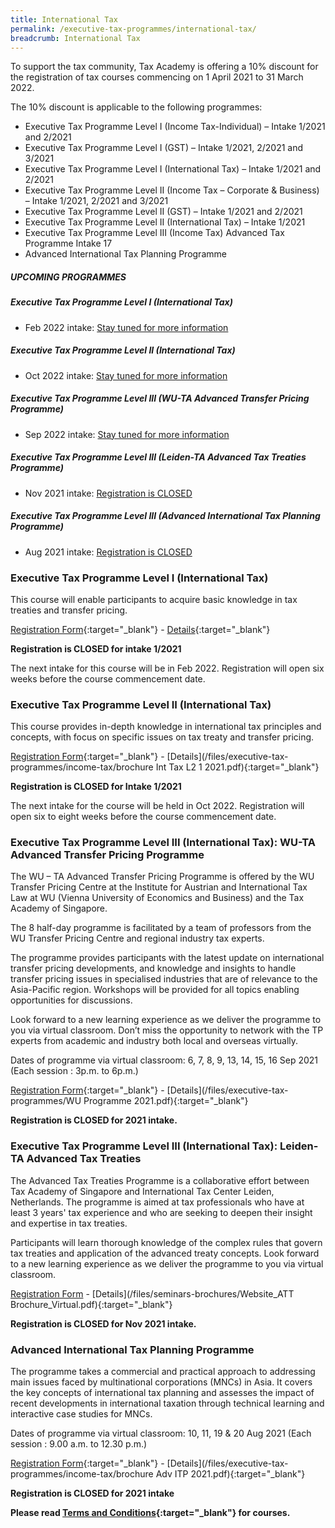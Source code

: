 ```yaml
---
title: International Tax
permalink: /executive-tax-programmes/international-tax/
breadcrumb: International Tax
---
```

To support the tax community, Tax Academy is offering a 10% discount for the registration of tax courses commencing on 1 April 2021 to 31 March 2022.  

The 10% discount is applicable to the following programmes: 
- Executive Tax Programme Level I (Income Tax-Individual) – Intake 1/2021 and 2/2021
- Executive Tax Programme Level I (GST) – Intake 1/2021, 2/2021 and 3/2021
- Executive Tax Programme Level I (International Tax) – Intake 1/2021 and 2/2021
- Executive Tax Programme Level II (Income Tax – Corporate &amp; Business) – Intake 1/2021, 2/2021 and 3/2021
- Executive Tax Programme Level II (GST) – Intake 1/2021 and 2/2021
- Executive Tax Programme Level II (International Tax) – Intake 1/2021
- Executive Tax Programme Level III (Income Tax) Advanced Tax Programme Intake 17
- Advanced International Tax Planning Programme


##### **UPCOMING PROGRAMMES**
##### **Executive Tax Programme Level I (International Tax)**
* Feb 2022 intake: [Stay tuned for more information](/executive-tax-programmes/international-tax/#etp1IT-ta-id)

##### **Executive Tax Programme Level II (International Tax)**
* Oct 2022 intake: [Stay tuned for more information](/executive-tax-programmes/international-tax/#etp2IT-ta-id)

##### **Executive Tax Programme Level III (WU-TA Advanced Transfer Pricing Programme)**
* Sep 2022 intake: [Stay tuned for more information](/executive-tax-programmes/international-tax/#wu-ta-id)

##### **Executive Tax Programme Level III (Leiden-TA Advanced Tax Treaties Programme)**
* Nov 2021 intake: [Registration is CLOSED](/executive-tax-programmes/international-tax/#leiden-ta-id)

##### **Executive Tax Programme Level III (Advanced International Tax Planning Programme)**
* Aug 2021 intake: [Registration is CLOSED](/executive-tax-programmes/international-tax/#itp-id)


<a id="etp1IT-ta-id"></a>
### **Executive Tax Programme Level I (International Tax)**

This course will enable participants to acquire basic knowledge in tax treaties and transfer pricing.

[Registration Form](https://docs.google.com/forms/d/1d-B0hBzkXjGmcsyvgmL7IhggheDgloBu5H-XasgVMDM/edit){:target="_blank"} - [Details](/files/executive-tax-programmes/income-tax/brochureL1inttax12021.pdf){:target="_blank"}

**Registration is CLOSED for intake 1/2021**

The next intake for this course will be in Feb 2022. Registration will open six weeks before the course commencement date.

<a id="etp2IT-ta-id"></a>
### **Executive Tax Programme Level II (International Tax)**

This course provides in-depth knowledge in international tax principles and concepts, with focus on specific issues on tax treaty and transfer pricing.

[Registration Form](https://docs.google.com/forms/d/1HuOgJePufQMRMnb3QSMimHI1vNo2UzKaa4zhVcXz1KU/edit){:target="_blank"} - [Details](/files/executive-tax-programmes/income-tax/brochure Int Tax L2 1 2021.pdf){:target="_blank"}

**Registration is CLOSED for Intake 1/2021**

The next intake for the course will be held in Oct 2022. Registration will open six to eight weeks before the course commencement date.

<a id="wu-ta-id"></a>
### **Executive Tax Programme Level III (International Tax): WU-TA Advanced Transfer Pricing Programme**

The WU – TA Advanced Transfer Pricing Programme is offered by the WU Transfer Pricing Centre at the Institute for Austrian and International Tax Law at WU (Vienna University of Economics and Business) and the Tax Academy of Singapore. 

The 8 half-day programme is facilitated by a team of professors from the WU Transfer Pricing Centre and regional industry tax experts.

The programme provides participants with the latest update on international transfer pricing developments, and knowledge and insights to handle transfer pricing issues in specialised industries that are of relevance to the Asia-Pacific region. Workshops will be provided for all topics enabling opportunities for discussions.

Look forward to a new learning experience as we deliver the programme to you via virtual classroom. Don’t miss the opportunity to network with the TP experts from academic and industry both local and overseas virtually.

Dates of programme via virtual classroom: 6, 7, 8, 9, 13, 14, 15, 16 Sep 2021 (Each session : 3p.m. to 6p.m.)

[Registration Form](https://forms.gle/mX5Ggpb3wpSQxsDYA){:target="_blank"} - [Details](/files/executive-tax-programmes/WU Programme 2021.pdf){:target="_blank"}

**Registration is CLOSED for 2021 intake.**

<a id="leiden-ta-id"></a>
### **Executive Tax Programme Level III (International Tax): Leiden-TA Advanced Tax Treaties**

The Advanced Tax Treaties Programme is a collaborative effort between Tax Academy of Singapore and International Tax Center Leiden, Netherlands. The programme is aimed at tax professionals who have at least 3 years' tax experience and who are seeking to deepen their insight and expertise in tax treaties.

Participants will learn thorough knowledge of the complex rules that govern tax treaties and application of the advanced treaty concepts. Look forward to a new learning experience as we deliver the programme to you via virtual classroom.


[Registration Form](https://forms.gle/17Q3xEXr8iaXUybw7) - [Details](/files/seminars-brochures/Website_ATT Brochure_Virtual.pdf){:target="_blank"}

**Registration is CLOSED for Nov 2021 intake.**


<a id="itp-id"></a>
### **Advanced International Tax Planning Programme**

The programme takes a commercial and practical approach to addressing main issues faced by multinational corporations (MNCs) in Asia. It covers the key concepts of international tax planning and assesses the impact of recent developments in international taxation through technical learning and interactive case studies for MNCs.  

Dates of programme via virtual classroom: 10, 11, 19  &amp; 20 Aug 2021 (Each session : 9.00 a.m. to 12.30 p.m.)

[Registration Form](https://docs.google.com/forms/d/1PQvOVPINj7Ak7jPp-ypopLYlzmTYmba18oGg7-_lvmI/edit){:target="_blank"} - [Details](/files/executive-tax-programmes/income-tax/brochure Adv ITP 2021.pdf){:target="_blank"}

**Registration is CLOSED for 2021 intake**

**Please read [Terms and Conditions](/executive-tax-programmes/Terms-and-Conditions/){:target="_blank"} for courses.**
